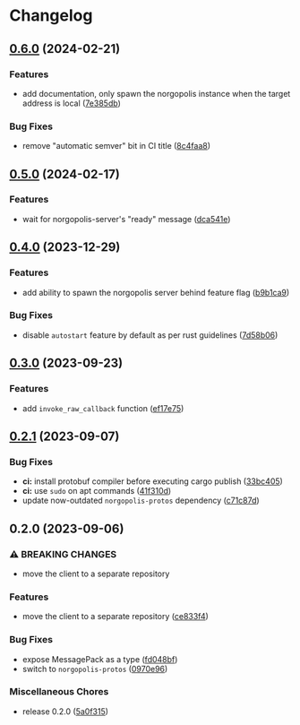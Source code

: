 # Changelog

## [0.6.0](https://github.com/nvim-neorg/norgopolis-client/compare/v0.5.0...v0.6.0) (2024-02-21)


### Features

* add documentation, only spawn the norgopolis instance when the target address is local ([7e385db](https://github.com/nvim-neorg/norgopolis-client/commit/7e385db27db503259bd10cbe56be6ded07a2f00a))


### Bug Fixes

* remove "automatic semver" bit in CI title ([8c4faa8](https://github.com/nvim-neorg/norgopolis-client/commit/8c4faa8d0ab2b6460fc78701aa4977b071f63d91))

## [0.5.0](https://github.com/nvim-neorg/norgopolis-client/compare/v0.4.0...v0.5.0) (2024-02-17)


### Features

* wait for norgopolis-server's "ready" message ([dca541e](https://github.com/nvim-neorg/norgopolis-client/commit/dca541ef23be6865ce715731d25713f66f09e9c7))

## [0.4.0](https://github.com/nvim-neorg/norgopolis-client/compare/v0.3.0...v0.4.0) (2023-12-29)


### Features

* add ability to spawn the norgopolis server behind feature flag ([b9b1ca9](https://github.com/nvim-neorg/norgopolis-client/commit/b9b1ca9f22ffaf823935e88681ae45dae7bcd3be))


### Bug Fixes

* disable `autostart` feature by default as per rust guidelines ([7d58b06](https://github.com/nvim-neorg/norgopolis-client/commit/7d58b063d1d80c11b3575a1dd61f2f64f755c6ca))

## [0.3.0](https://github.com/nvim-neorg/norgopolis-client/compare/v0.2.1...v0.3.0) (2023-09-23)


### Features

* add `invoke_raw_callback` function ([ef17e75](https://github.com/nvim-neorg/norgopolis-client/commit/ef17e7590bfc591132b5b043b9e0809e3ee5e030))

## [0.2.1](https://github.com/nvim-neorg/norgopolis-client/compare/v0.2.0...v0.2.1) (2023-09-07)


### Bug Fixes

* **ci:** install protobuf compiler before executing cargo publish ([33bc405](https://github.com/nvim-neorg/norgopolis-client/commit/33bc4059803be0507cab74bdb0f3a393878793d6))
* **ci:** use `sudo` on apt commands ([41f310d](https://github.com/nvim-neorg/norgopolis-client/commit/41f310d74f7367897a6b2dde90525fb68a65a752))
* update now-outdated `norgopolis-protos` dependency ([c71c87d](https://github.com/nvim-neorg/norgopolis-client/commit/c71c87d6236fb356edeb18519769f560f17633f2))

## 0.2.0 (2023-09-06)


### ⚠ BREAKING CHANGES

* move the client to a separate repository

### Features

* move the client to a separate repository ([ce833f4](https://github.com/nvim-neorg/norgopolis-client/commit/ce833f4e70b7b6a872a82cf041f4cc39331c93c1))


### Bug Fixes

* expose MessagePack as a type ([fd048bf](https://github.com/nvim-neorg/norgopolis-client/commit/fd048bf1536de5161708906fb6702b1f579031be))
* switch to `norgopolis-protos` ([0970e96](https://github.com/nvim-neorg/norgopolis-client/commit/0970e96b5d2b8dd20db13192830b4cc1548460f2))


### Miscellaneous Chores

* release 0.2.0 ([5a0f315](https://github.com/nvim-neorg/norgopolis-client/commit/5a0f315524ae8466b9909dccfe173da428390d40))
